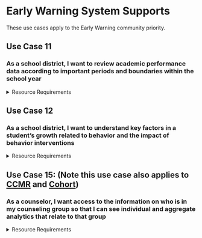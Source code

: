 # Early Warning System Supports

These use cases apply to the Early Warning community priority.

## Use Case 11

### As a school district, I want to review academic performance data according to important periods and boundaries within the school year

<details>
<summary>Resource Requirements</summary>

| API Resources | Notes |
| --- | --- |
| /gradingPeriods |     |
| /grades |     |
| /calendars |     |
| /calendarDates |     |
| /courses |     |
| /courseOfferings |     |
| /localEducationAgencies |     |
| /gradingPeriods |     |
| /schools |     |
| /sections |     |
| /sessions |     |
| /staffs |     |
| /staffEducationOrganizationAssignmentAssociations |     |
| /staffEducationOrganizationEmploymentAssociations |     |
| /staffSchoolAssociations |     |
| /staffSectionAssociations |     |
| /students |     |
| /studentEducationOrganizationAssociations |     |
| /studentSchoolAssociations |     |
| /studentSectionAssociations |     |
| /bellSchedules |     |
| /locations |     |
| /classPeriods |     |

</details>

## Use Case 12

### As a school district, I want to understand key factors in a student’s growth related to behavior and the impact of behavior interventions

<details>
<summary>Resource Requirements</summary>

| API Resources | Notes |
| --- | --- |
| /disciplineActions |     |
| /disciplineIncidents |     |
| /studentDisciplineIncidentAssociations |     |
| /grades |     |
| /studentDisciplineIncidentBehaviorAssociations |     |
| /calendars |     |
| /calendarDates |     |
| /courses |     |
| /courseOfferings |     |
| /localEducationAgencies |     |
| /gradingPeriods |     |
| /schools |     |
| /sections |     |
| /sessions |     |
| /staffs |     |
| /staffEducationOrganizationAssignmentAssociations |     |
| /staffEducationOrganizationEmploymentAssociations |     |
| /staffSchoolAssociations |     |
| /staffSectionAssociations |     |
| /students |     |
| /studentEducationOrganizationAssociations |     |
| /studentSchoolAssociations |     |
| /studentSectionAssociations |     |
| /bellSchedules |     |
| /locations |     |
| /classPeriods |     |

</details>

## Use Case 15: (Note this use case also applies to [CCMR](./college-career-and-military-readiness-ccmr.md) and [Cohort](./cohort.md))

### As a counselor, I want access to the information on who is in my counseling group so that I can see individual and aggregate analytics that relate to that group

<details>
<summary>Resource Requirements</summary>

| API Resources | Notes |
| --- | --- |
| /cohorts |     |
| /staffCohortAssociations |     |
| /studentCohortAssociations |     |
| /calendars |     |
| /calendarDates |     |
| /courses |     |
| /courseOfferings |     |
| /localEducationAgencies |     |
| /gradingPeriods |     |
| /schools |     |
| /sections |     |
| /sessions |     |
| /staffs |     |
| /staffEducationOrganizationAssignmentAssociations |     |
| /staffEducationOrganizationEmploymentAssociations |     |
| /staffSchoolAssociations |     |
| /staffSectionAssociations |     |
| /students |     |
| /studentEducationOrganizationAssociations |     |
| /studentSchoolAssociations |     |
| /studentSectionAssociations |     |
| /bellSchedules |     |
| /locations |     |
| /classPeriods |     |

</details>
